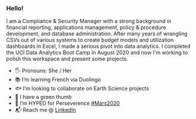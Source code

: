 ### Hello!
I am a Compliance & Security Manager with a strong background in financial reporting, applications management, policy & procedure development, and database administration. After many years of wrangling CSVs out of various systems to create budget models and utilization dashboards in Excel, I made a serious pivot into data analytics. I completed the UCI Data Analytics Boot Camp in August 2020 and now I'm working to polish this workspace and present some projects.
- 🖐️ Pronouns: She / Her
- 📚 I’m learning French via Duolingo
- 🐟 I’m looking to collaborate on Earth Science projects
- 🌱 I have a green thumb
- 🚀 I’m HYPED for Perseverence [#Mars2020](https://mars.nasa.gov/mars2020/)
- 📬 Reach me @ [LinkedIn](https://www.linkedin.com/in/andrearose6208/)
